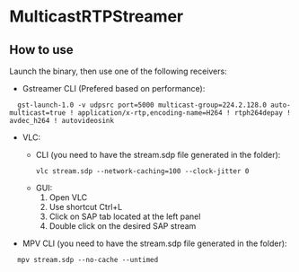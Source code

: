 # MulticastRTPStreamer

## How to use

Launch the binary, then use one of the following receivers:

- Gstreamer CLI (Prefered based on performance):
```
  gst-launch-1.0 -v udpsrc port=5000 multicast-group=224.2.128.0 auto-multicast=true ! application/x-rtp,encoding-name=H264 ! rtph264depay ! avdec_h264 ! autovideosink
```

- VLC:
  - CLI (you need to have the stream.sdp file generated in the folder):
    ```
    vlc stream.sdp --network-caching=100 --clock-jitter 0
    ```
  - GUI:
    1. Open VLC
    2. Use shortcut Ctrl+L
    3. Click on SAP tab located at the left panel
    4. Double click on the desired SAP stream  

- MPV CLI (you need to have the stream.sdp file generated in the folder):
```
  mpv stream.sdp --no-cache --untimed
```